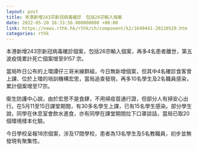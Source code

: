 ```yaml
---
layout: post
title: 本港新增243宗新冠病毒確診　包括26宗輸入個案
date: 2022-05-20 16:33:56.000000000 +08:00
link: https://news.rthk.hk/rthk/ch/component/k2/1649441-20220520.htm
categories: rthk
---
```


本港新增243宗新冠病毒確診個案，包括26宗輸入個案，再多4名患者離世，第五波疫情累計死亡個案增至9157 宗。

當局昨日公布的上環譚仔三哥米線群組，今日無新增個案，但其中4名確診食客曾上課、位於上環的培訓機構宏思，當局追查發現，再多10名學生及2名職員感染，累計個案增至17宗。

衞生防護中心說，由於宏思不是食肆，不用掃疫苗通行證，但部分人有掃安心出行。在5月11至15日課堂期間，有30多名學生上課，已有15名學生感染。部分學生說，同學在休息室會飲水進食，亦有同學在課堂期間拉下口罩談話，當局已取20個環境樣本化驗。

今日學校呈報18宗個案，涉及17間學校，患者為13名學生及5名教職員，初步並無發現有聚集性。
